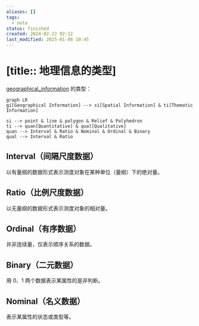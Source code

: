 ```yaml
---
aliases: []
tags:
  - note
status: finished
created: 2024-02-22 02:12
last_modified: 2025-01-08 10:45
---
```


# [title:: 地理信息的类型]

[geographical_information](geographical_information.md) 的类型：

```mermaid
graph LR
gi[Geographical Information] --> si[Spatial Information] & ti[Thematic Information]

si --> point & line & polygon & Relief & Polyhedron
ti --> quan[Quantitative] & qual[Qualitative]
quan --> Interval & Ratio & Nominal & Ordinal & Binary
qual --> Interval & Ratio
```

## Interval（间隔尺度数据）

以有量纲的数据形式表示测度对象在某种单位（量纲）下的绝对量。

## Ratio（比例尺度数据）

以无量纲的数据形式表示测度对象的相对量。

## Ordinal（有序数据）

并非连续量，仅表示顺序关系的数据。

## Binary（二元数据）

用 0、1 两个数据表示某属性的是非判断。

## Nominal（名义数据）

表示某属性的状态或类型等。
